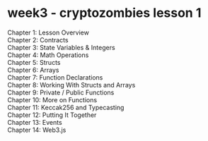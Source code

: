 # week3 - cryptozombies lesson 1  
Chapter 1: Lesson Overview  
Chapter 2: Contracts  
Chapter 3: State Variables & Integers  
Chapter 4: Math Operations  
Chapter 5: Structs  
Chapter 6: Arrays  
Chapter 7: Function Declarations  
Chapter 8: Working With Structs and Arrays  
Chapter 9: Private / Public Functions  
Chapter 10: More on Functions  
Chapter 11: Keccak256 and Typecasting  
Chapter 12: Putting It Together  
Chapter 13: Events  
Chapter 14: Web3.js  